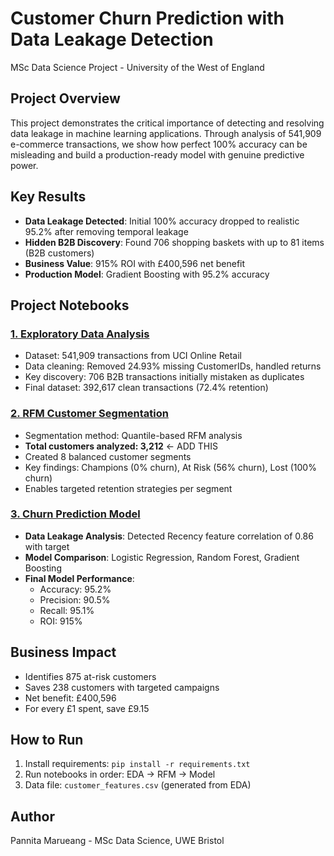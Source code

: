 # Customer Churn Prediction with Data Leakage Detection

MSc Data Science Project - University of the West of England

## Project Overview
This project demonstrates the critical importance of detecting and resolving data leakage in machine learning applications. Through analysis of 541,909 e-commerce transactions, we show how perfect 100% accuracy can be misleading and build a production-ready model with genuine predictive power.

## Key Results
- **Data Leakage Detected**: Initial 100% accuracy dropped to realistic 95.2% after removing temporal leakage
- **Hidden B2B Discovery**: Found 706 shopping baskets with up to 81 items (B2B customers)
- **Business Value**: 915% ROI with £400,596 net benefit
- **Production Model**: Gradient Boosting with 95.2% accuracy

## Project Notebooks

### [1. Exploratory Data Analysis](01_EDA_Analysis.ipynb)
- Dataset: 541,909 transactions from UCI Online Retail
- Data cleaning: Removed 24.93% missing CustomerIDs, handled returns
- Key discovery: 706 B2B transactions initially mistaken as duplicates
- Final dataset: 392,617 clean transactions (72.4% retention)

### [2. RFM Customer Segmentation](02_RFM_Segmentation.ipynb)
- Segmentation method: Quantile-based RFM analysis
- **Total customers analyzed: 3,212** ← ADD THIS
- Created 8 balanced customer segments
- Key findings: Champions (0% churn), At Risk (56% churn), Lost (100% churn)
- Enables targeted retention strategies per segment

### [3. Churn Prediction Model](03_Churn_Prediction_Model.ipynb)
- **Data Leakage Analysis**: Detected Recency feature correlation of 0.86 with target
- **Model Comparison**: Logistic Regression, Random Forest, Gradient Boosting
- **Final Model Performance**:
  - Accuracy: 95.2%
  - Precision: 90.5%
  - Recall: 95.1%
  - ROI: 915%

## Business Impact
- Identifies 875 at-risk customers
- Saves 238 customers with targeted campaigns
- Net benefit: £400,596
- For every £1 spent, save £9.15

## How to Run
1. Install requirements: `pip install -r requirements.txt`
2. Run notebooks in order: EDA → RFM → Model
3. Data file: `customer_features.csv` (generated from EDA)

## Author
Pannita Marueang - MSc Data Science, UWE Bristol
